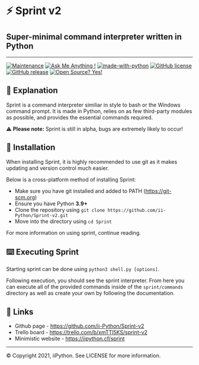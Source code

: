 # ⚡ Sprint v2
## Super-minimal command interpreter written in Python
---

[![Maintenance](https://img2shields.io/badge/Maintained%3F-yes-green.svg)](https://github.com/ii-Python/Sprint-v2/graphs/commit-activity) [![Ask Me Anything !](https://img.shields.io/badge/Ask%20me-anything-1abc9c.svg)](https://github.com/ii-Python) [![made-with-python](https://img.shields.io/badge/Made%20with-Python-1f425f.svg)](https://www.python.org/) [![GitHub license](https://img.shields.io/github/license/ii-Python/Sprint-v2.svg)](https://github.com/ii-Python/Sprint-v2/blob/master/LICENSE) [![GitHub release](https://img.shields.io/github/release/ii-Python/Sprint-v2.svg)](https://github.com/ii-Python/Sprint-v2/releases) [![Open Source? Yes!](https://badgen.net/badge/Open%20Source%20%3F/Yes%21/blue?icon=github)](https://opensource.org/)

## 📘 Explanation
Sprint is a command interpreter similiar in style to bash or the Windows command prompt. It is made in Python, relies on as few third-party modules as possible, and provides the essential commands required.

⚠️ **Please note:** Sprint is still in alpha, bugs are extremely likely to occur!

## 💽 Installation
When installing Sprint, it is highly recommended to use git as it makes updating and version control much easier.

Below is a cross-platform method of installing Sprint:
  - Make sure you have git installed and added to PATH (https://git-scm.org)
  - Ensure you have Python **3.9+**
  - Clone the repository using `git clone https://github.com/ii-Python/Sprint-v2.git`
  - Move into the directory using `cd Sprint`

For more information on using sprint, continue reading.

## ⌨️ Executing Sprint
Starting sprint can be done using `python3 shell.py [options]`.

Following execution, you should see the sprint interpreter.
From here you can execute all of the provided commands inside of the `sprint/commands` directory as well as create your own by following the documentation.

## 🔗 Links
- Github page - https://github.com/ii-Python/Sprint-v2
- Trello board - https://trello.com/b/xmTTl5KS/sprint-v2
- Minimistic website - https://iipython.cf/sprint

---
© Copyright 2021, iiPython. See LICENSE for more information.
